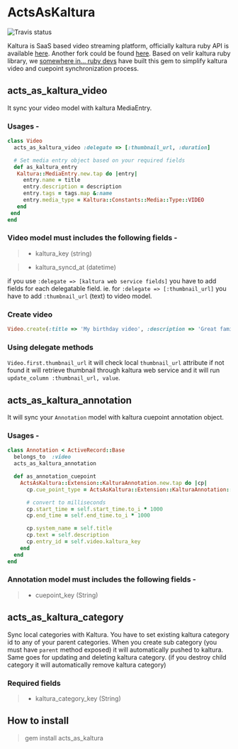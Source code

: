 # ActsAsKaltura

![Travis status](https://secure.travis-ci.org/we4tech/acts_as_kaltura.png)

Kaltura is SaaS based video streaming platform, officially kaltura ruby API is available [here](http://corp.kaltura.com/Products/Kaltura-API). Another fork could be found [here](https://github.com/Velir/kaltura-ruby).
Based on velir kaltura ruby library, we [somewhere in... ruby devs](http://www.somewherein.net) have built this gem to simplify kaltura video and cuepoint synchronization process.

## acts_as_kaltura_video

It sync your video model with kaltura MediaEntry. 
 
### Usages - 

```ruby
class Video
  acts_as_kaltura_video :delegate => [:thumbnail_url, :duration]

  # Set media entry object based on your required fields
  def as_kaltura_entry
   Kaltura::MediaEntry.new.tap do |entry|
     entry.name = title
     entry.description = description
     entry.tags = tags.map &:name
     entry.media_type = Kaltura::Constants::Media::Type::VIDEO
   end
 end
end
```
### Video model must includes the following fields - 

> * kaltura_key (string)

> * kaltura_syncd_at (datetime)

if you use `:delegate => [kaltura web service fields]` you have to add fields for each delegatable field.
ie. for `:delegate => [:thumbnail_url]` you have to add `:thumbnail_url` (text) to video model. 

### Create video 
```ruby
Video.create(:title => 'My birthday video', :description => 'Great family moments', :video_file => ..)
```

### Using delegate methods
`Video.first.thumbnail_url` it will check local `thumbnail_url` attribute if not found it will retrieve thumbnail through kaltura web service and it will run `update_column :thumbnail_url, value`.

## acts_as_kaltura_annotation

It will sync your `Annotation` model with kaltura cuepoint annotation object.

### Usages -

```ruby
class Annotation < ActiveRecord::Base
  belongs_to  :video
  acts_as_kaltura_annotation

  def as_annotation_cuepoint
    ActsAsKaltura::Extension::KalturaAnnotation.new.tap do |cp|
      cp.cue_point_type = ActsAsKaltura::Extension::KalturaAnnotation::TYPE_ANNOTATION

      # convert to milliseconds
      cp.start_time = self.start_time.to_i * 1000
      cp.end_time = self.end_time.to_i * 1000

      cp.system_name = self.title
      cp.text = self.description
      cp.entry_id = self.video.kaltura_key
    end
  end
end
```  
### Annotation model must includes the following fields -

> * cuepoint_key (String)

## acts_as_kaltura_category

Sync local categories with Kaltura. You have to set existing kaltura category id to any of your parent categories. When you create sub category (you must have `parent` method exposed) it will automatically pushed to kaltura. Same goes for updating and deleting kaltura category. (if you destroy child category it will automatically remove kaltura category)

### Required fields
> * kaltura_category_key (String)

## How to install
> gem install acts_as_kaltura


